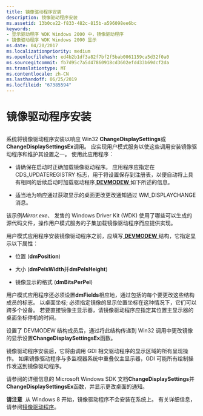 ```yaml
---
title: 镜像驱动程序安装
description: 镜像驱动程序安装
ms.assetid: 13b0ce22-f833-482c-815b-a596098ee6bc
keywords:
- 显示驱动程序 WDK Windows 2000 中，镜像驱动程序
- 镜像驱动程序 WDK Windows 2000 显示
ms.date: 04/20/2017
ms.localizationpriority: medium
ms.openlocfilehash: ed4b2b1df3a82f7bf2f5bab0061159ca5d32f0a0
ms.sourcegitcommit: fb7d95c7a5d47860918cd3602efdd33b69dcf2da
ms.translationtype: MT
ms.contentlocale: zh-CN
ms.lasthandoff: 06/25/2019
ms.locfileid: "67385594"
---
```

# <a name="mirror-driver-installation"></a>镜像驱动程序安装


## <span id="ddk_mirror_driver_installation_gg"></span><span id="DDK_MIRROR_DRIVER_INSTALLATION_GG"></span>


系统将镜像驱动程序安装以响应 Win32 **ChangeDisplaySettings**或**ChangeDisplaySettingsEx**调用。 应实现用户模式服务以使这些调用安装镜像驱动程序和维护其设置之一。 使用此应用程序：

-   请确保在启动时正确加载镜像驱动程序。 应用程序应指定在 CDS\_UPDATEREGISTRY 标志，用于将设置保存到注册表，以便自动将上具有相同的后续启动时加载驱动程序[ **DEVMODEW** ](https://docs.microsoft.com/windows/desktop/api/wingdi/ns-wingdi-_devicemodew)如下所述的信息。

-   适当地为响应通过获取显示的桌面更改更改通知通过 WM\_DISPLAYCHANGE 消息。

该示例*Mirror.exe*、 发售的 Windows Driver Kit (WDK) 使用了哪些可以生成的源代码文件，操作用户模式服务的子集加载镜像驱动程序而应提供实现。

用户模式应用程序安装镜像驱动程序之前，应填写[ **DEVMODEW** ](https://docs.microsoft.com/windows/desktop/api/wingdi/ns-wingdi-_devicemodew)结构，它指定显示以下属性：

-   位置 (**dmPosition**)

-   大小 (**dmPelsWidth**并**dmPelsHeight**)

-   镜像显示的格式 (**dmBitsPerPel**)

用户模式应用程序还必须设置**dmFields**相应地，通过包括的每个要更改这些结构成员的标志。 以桌面坐标; 必须指定镜像的显示位置坐标在这种情况下，它们可以跨多个设备。 若要直接镜像主显示器，请镜像驱动程序应指定其位置主显示器的桌面坐标停机的时间。

设置了 DEVMODEW 结构成员后，通过将此结构传递到 Win32 调用中更改镜像的显示设置**ChangeDisplaySettingsEx**函数。

镜像驱动程序安装后，它将由调用 GDI 相交驱动程序的显示区域的所有呈现操作。 如果镜像驱动程序与多监视器系统中重叠仅主显示器，GDI 可能所有绘制操作发送到镜像驱动程序。

请参阅的详细信息的 Microsoft Windows SDK 文档**ChangeDisplaySettings**并**ChangeDisplaySettingsEx**函数，并显示更改桌面的通知。

**请注意**  从 Windows 8 开始，镜像驱动程序不会安装在系统上。 有关详细信息，请参阅[镜像驱动程序](mirror-drivers.md)。

 

 

 





